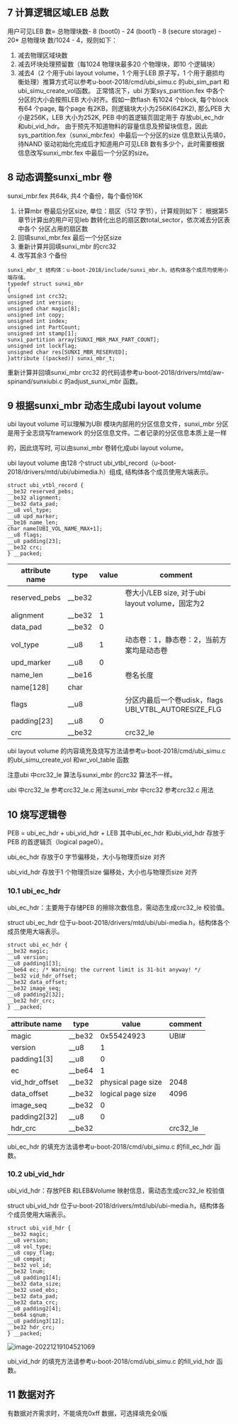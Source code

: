 ## 7 计算逻辑区域LEB 总数

用户可见LEB 数= 总物理块数- 8 (boot0) - 24 (boot1) - 8 (secure storage) - 20* 总物理块
数/1024 - 4，规则如下：

1. 减去物理区域块数
2. 减去坏块处理预留数（每1024 物理块最多20 个物理块，即10 个逻辑块）
3. 减去4（2 个用于ubi layout volume，1 个用于LEB 原子写，1 个用于磨损均衡处理）推算方式可以参考u-boot-2018/cmd/ubi_simu.c 的ubi_sim_part 和ubi_simu_create_vol函数。
   正常情况下，ubi 方案sys_partition.fex 中各个分区的大小会按照LEB 大小对齐。假如一款flash 有1024 个block, 每个block 有64 个page, 每个page 有2KB，则逻辑块大小为256K(642K2), 那么PEB 大小是256K，LEB 大小为252K, PEB 中的首逻辑页固定用于
   存放ubi_ec_hdr 和ubi_vid_hdr。
   由于预先不知道物料的容量信息及预留块信息，因此sys_partition.fex（sunxi_mbr.fex）中最后一个分区的size 信息默认先填0，待NAND 驱动初始化完成后才知道用户可见LEB 数有多少个，此时需要根据信息改写sunxi_mbr.fex 中最后一个分区的size。

## 8 动态调整sunxi_mbr 卷

sunxi_mbr.fex 共64k, 共4 个备份，每个备份16K

1. 计算mbr 卷最后分区size, 单位：扇区（512 字节），计算规则如下：
   根据第5 章节计算出的用户可见leb 数转化出总的扇区数total_sector，依次减去分区表中各个
   分区占用的扇区数
2. 回填sunxi_mbr.fex 最后一个分区size
3. 重新计算并回填sunxi_mbr 的crc32
4. 改写其余3 个备份

```
sunxi_mbr_t 结构体：u-boot-2018/include/sunxi_mbr.h，结构体各个成员均使用小端存储。
typedef struct sunxi_mbr
{
unsigned int crc32;
unsigned int version;
unsigned char magic[8];
unsigned int copy;
unsigned int index;
unsigned int PartCount;
unsigned int stamp[1];
sunxi_partition array[SUNXI_MBR_MAX_PART_COUNT];
unsigned int lockflag;
unsigned char res[SUNXI_MBR_RESERVED];
}attribute ((packed)) sunxi_mbr_t;
```

重新计算并回填sunxi_mbr crc32 的代码请参考u-boot-2018/drivers/mtd/aw-spinand/sunxiubi.c 的adjust_sunxi_mbr 函数。

## 9 根据sunxi_mbr 动态生成ubi layout volume

ubi layout volume 可以理解为UBI 模块内部用的分区信息文件，sunxi_mbr 分区是用于全志烧写framework 的分区信息文件。二者记录的分区信息本质上是一样

的，因此烧写时, 可以由sunxi_mbr 卷转化成ubi layout volume。

ubi layout volume 由128 个struct ubi_vtbl_record（u-boot-2018/drivers/mtd/ubi/ubimedia.h）组成, 结构体各个成员使用大端表示。

```
struct ubi_vtbl_record {
__be32 reserved_pebs;
__be32 alignment;
__be32 data_pad;
__u8 vol_type;
__u8 upd_marker;
__be16 name_len;
char name[UBI_VOL_NAME_MAX+1];
__u8 flags;
__u8 padding[23];
__be32 crc;
} __packed;
```

| attribute name | type   | value | comment                                              |
| -------------- | ------ | ----- | ---------------------------------------------------- |
| reserved_pebs  | __be32 |       | 卷大小/LEB size, 对于ubi layout volume，固定为2      |
| alignment      | __be32 | 1     |                                                      |
| data_pad       | __be32 | 0     |                                                      |
| vol_type       | __u8   | 1     | 动态卷：1，静态卷：2，当前方案均是动态卷             |
| upd_marker     | __u8   | 0     |                                                      |
| name_len       | __be16 |       | 卷名长度                                             |
| name[128]      | char   |       |                                                      |
| flags          | __u8   |       | 分区内最后一个卷udisk，flags UBI_VTBL_AUTORESIZE_FLG |
| padding[23]    | __u8   | 0     |                                                      |
| crc            | __be32 |       | crc32_le                                             |

ubi layout volume 的内容填充及烧写方法请参考u-boot-2018/cmd/ubi_simu.c 的ubi_simu_create_vol 和wr_vol_table 函数

注意ubi 中crc32_le 算法与sunxi_mbr 的crc32 算法不一样。

ubi 中crc32_le 参考crc32_le.c 用法sunxi_mbr 中crc32 参考crc32.c 用法

## 10 烧写逻辑卷

PEB = ubi_ec_hdr + ubi_vid_hdr + LEB
其中ubi_ec_hdr 和ubi_vid_hdr 存放于PEB 的首逻辑页（logical page0）。

ubi_ec_hdr 存放于0 字节偏移处，大小与物理页size 对齐

ubi_vid_hdr 存放于1 个物理页size 偏移处，大小也与物理页size 对齐

### 10.1 ubi_ec_hdr

ubi_ec_hdr：主要用于存储PEB 的擦除次数信息，需动态生成crc32_le 校验值。

struct ubi_ec_hdr 位于u-boot-2018/drivers/mtd/ubi/ubi-media.h，结构体各个成员使用大端表示。

```
struct ubi_ec_hdr {
__be32 magic;
__u8 version;
__u8 padding1[3];
__be64 ec; /* Warning: the current limit is 31-bit anyway! */
__be32 vid_hdr_offset;
__be32 data_offset;
__be32 image_seq;
__u8 padding2[32];
__be32 hdr_crc;
} __packed;
```

| attribute name | type   | value              | comment  |
| -------------- | ------ | ------------------ | -------- |
| magic          | __be32 | 0x55424923         | UBI#     |
| version        | __u8   | 1                  |          |
| padding1[3]    | __u8   | 0                  |          |
| ec             | __be64 | 1                  |          |
| vid_hdr_offset | __be32 | physical page size | 2048     |
| data_offset    | __be32 | logical page size  | 4096     |
| image_seq      | __be32 | 0                  |          |
| padding2[32]   | __u8   | 0                  |          |
| hdr_crc        | __be32 |                    | crc32_le |

ubi_ec_hdr 的填充方法请参考u-boot-2018/cmd/ubi_simu.c 的fill_ec_hdr 函数。

### 10.2 ubi_vid_hdr

ubi_vid_hdr：存放PEB 和LEB&Volume 映射信息，需动态生成crc32_le 校验值

struct ubi_vid_hdr 位于u-boot-2018/drivers/mtd/ubi/ubi-media.h，结构体各个成员使用大端表示。

```
struct ubi_vid_hdr {
__be32 magic;
__u8 version;
__u8 vol_type;
__u8 copy_flag;
__u8 compat;
__be32 vol_id;
__be32 lnum;
__u8 padding1[4];
__be32 data_size;
__be32 used_ebs;
__be32 data_pad;
__be32 data_crc;
__u8 padding2[4];
__be64 sqnum;
__u8 padding3[12];
__be32 hdr_crc;
} __packed;
```

![image-20221219104521069](https://cdn.staticaly.com/gh/DongshanPI/Docs-Photos@master/Tina-Sdk/Linux_SPINAND-UBI_Offline_ProgDevGuide_image-20221227.png)

ubi_vid_hdr 的填充方法请参考u-boot-2018/cmd/ubi_simu.c 的fill_vid_hdr 函数。

## 11 数据对齐

有数据对齐需求时，不能填充0xff 数据，可选择填充全0版